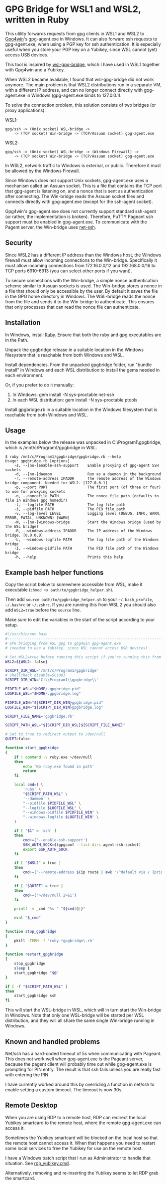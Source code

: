 # GPG Bridge for WSL1 and WSL2, written in Ruby

This utility forwards requests from gpg clients in WSL1 and WSL2 to
[Gpg4win](https://gpg4win.org/)'s gpg-agent.exe in Windows. It can also
forward ssh requests to gpg-agent.exe, when using a PGP key for ssh
authentication. It is especially useful when you store your PGP key on a
Yubikey, since WSL cannot (yet) access USB devices.

This tool is inspired by
[wsl-gpg-bridge](https://github.com/Riebart/wsl-gpg-bridge), which I have
used in WSL1 together with Gpg4win and a Yubikey.

When WSL2 became available, I found that wsl-gpg-bridge did not work
anymore. The main problem is that WSL2 distributions run in a separate VM,
with a different IP address, and can no longer connect directly with
gpg-agent.exe in Windows (gpg-agent.exe binds to 127.0.0.1).

To solve the connection problem, this solution consists of two bridges (or
proxy applications):

WSL1:

```
gpg/ssh -> (Unix socket) WSL-bridge ->
    -> (TCP socket) Win-bridge -> (TCP/Assuan socket) gpg-agent.exe
```

WSL2:

```
gpg/ssh -> (Unix socket) WSL-bridge -> (Windows Firewall) ->
    -> (TCP socket) Win-bridge -> (TCP/Assuan socket) gpg-agent.exe
```

In WSL2, network traffic to Windows is external, or public. Therefore it
must be allowed by the Windows Firewall.

Since Windows does not support Unix sockets, gpg-agent.exe uses a mechanism
called an Assuan socket. This is a file that contains the TCP port that
gpg-agent is listening on, and a nonce that is sent as authentication after
connecting. The Win-bridge reads the Assuan socket files and connects
directly with gpg-agent.exe (except for the ssh-agent socket).

Gpg4win's gpg-agent.exe does not currently support standard ssh-agent (or
rather, the implementation is broken). Therefore, PuTTY Pageant ssh support
must be enabled in gpg-agent.exe. To communicate with the Pagent server,
the Win-bridge uses [net-ssh](https://github.com/net-ssh/net-ssh).

## Security

Since WSL2 has a different IP address than the Windows host, the Windows
firewall must allow incoming connections to the Win-bridge. Specifically it
must allow incoming connections from 172.16.0.0/12 and 192.168.0.0/16 to
TCP ports 6910-6913 (you can select other ports if you want).

To secure connections with the Win-bridge, a simple nonce authentication
scheme similar to Assuan sockets is used. The Win-bridge stores a nonce in
a file that should only be accessible by the user. By default it saves the
file in the GPG home directory in Windows. The WSL-bridge reads the nonce
from the file and sends it to the Win-bridge to authenticate. This ensures
that only processes that can read the nonce file can authenticate.

## Installation

In Windows, install [Ruby](https://rubyinstaller.org/downloads/). Ensure
that both the ruby and gpg executables are in the Path.

Unpack the gpgbridge release in a suitable location in the Windows
filesystem that is reachable from both Windows and WSL.

Install dependencies. From the unpacked gpgbridge folder, run "bundle
install" in Windows and each WSL distribution to install the gems needed in
each environment.

Or, if you prefer to do it manually:

1. In Windows: gem install -N sys-proctable net-ssh
2. In each WSL distribution: gem install -N sys-proctable ptools

Install gpgbridge.rb in a suitable location in the Windows filesystem that
is reachable from both Windows and WSL.

## Usage

In the examples below the release was unpacked in C:\Program1\gpgbridge,
which is /mnt/c/Program1/gpgbridge in WSL.

```
$ ruby /mnt/c/Program1/gpgbridge/gpgbridge.rb --help
Usage: gpgbridge.rb [options]
    -s, --[no-]enable-ssh-support    Enable proxying of gpg-agent SSH sockets
    -d, --[no-]daemon                Run as a daemon in the background
    -r, --remote-address IPADDR      The remote address of the Windows bridge component. Needed for WSL2. [127.0.0.1]
    -p, --port PORT                  The first port (of three or four) to use for proxying sockets
    -n, --noncefile PATH             The nonce file path (defaults to file in Windows gpg homedir)
    -l, --logfile PATH               The log file path
    -i, --pidfile PATH               The PID file path
    -v, --log-level LEVEL            Logging level (DEBUG, INFO, WARN, ERROR, FATAL, UNKNOWN) [WARN]
    -W, --[no-]windows-bridge        Start the Windows bridge (used by the WSL bridge)
    -R, --windows-address IPADDR     The IP address of the Windows bridge. [0.0.0.0]
    -L, --windows-logfile PATH       The log file path of the Windows bridge
    -I, --windows-pidfile PATH       The PID file path of the Windows bridge
    -h, --help                       Prints this help
```

## Example bash helper functions

Copy the script below to somewhere accessible from WSL, make it executable
(`chmod +x path/to/gpgbridge_helper.sh`).

Then add `source path/to/gpgbridge_helper.sh` to your `~/.bash_profile`,
`~/.bashrc` or `~/.zshrc`. If you are running this from WSL 2 you should also
add `WSL2=true` before the `source` line.

Make sure to edit the variables in the start of the script according to your
setup.

```bash
#!/usr/bin/env bash
#--------------------------------------------------------------------------
# GPG bridging from WSL gpg to gpg4win gpg-agent.exe
# (needed to use a Yubikey, since WSL cannot access USB devices)

# Set WSL2=true before running this script if you're running this from WSL2. 
WSL2=${WSL2:-false}

SCRIPT_DIR_WSL='/mnt/c/Program1/gpgbridge'
# shellcheck disable=SC1003
SCRIPT_DIR_WIN='C:\\Program1\\gpgbridge\\'

PIDFILE_WSL="$HOME/.gpgbridge.pid"
LOGFILE_WSL="$HOME/.gpgbridge.log"

PIDFILE_WIN="${SCRIPT_DIR_WIN}gpgbridge.pid"
LOGFILE_WIN="${SCRIPT_DIR_WIN}gpgbridge.log"

SCRIPT_FILE_NAME='gpgbridge.rb'

SCRIPT_PATH_WSL="${SCRIPT_DIR_WSL}${SCRIPT_FILE_NAME}"

# Set to true to redirect output to /dev/null
QUIET=false

function start_gpgbridge
{
    if ! command -v ruby.exe >/dev/null
    then
        echo 'No ruby.exe found in path'
        return
    fi

    local cmd=( \
        'ruby' \
        "$SCRIPT_PATH_WSL" \
        '--daemon' \
        "--pidfile $PIDFILE_WSL" \
        "--logfile $LOGFILE_WSL" \
        "--windows-pidfile $PIDFILE_WIN" \
        "--windows-logfile $LOGFILE_WIN" \
    )

    if [ "$1" = 'ssh' ]
    then
        cmd+=('--enable-ssh-support')
        SSH_AUTH_SOCK=$(gpgconf --list-dirs agent-ssh-socket)
        export SSH_AUTH_SOCK
    fi

    if [ "$WSL2" = true ]
    then
        cmd+=("--remote-address $(ip route | awk '/^default via / {print $3}')")
    fi

    if [ "$QUIET" = true ]
    then
        cmd+=('>/dev/null 2>&1')
    fi

    printf -v _cmd '%s ' "${cmd[@]}"

    eval "$_cmd"
}

function stop_gpgbridge
{
    pkill -TERM -f 'ruby.*gpgbridge\.rb'
}

function restart_gpgbridge
{
    stop_gpgbridge
    sleep 1
    start_gpgbridge "$@"
}

if [ -f "$SCRIPT_PATH_WSL" ]
then
    start_gpgbridge ssh
fi
```

This will start the WSL-bridge in WSL, which will in turn start the
Win-bridge in Windows. Note that only one WSL-bridge will be started per
WSL distribution, and they will all share the same single Win-bridge
running in Windows.

## Known and handled problems

Net/ssh has a hard-coded timeout of 5s when communicating with Pageant.
This does not work well when gpg-agent.exe is the Pageant server, because
the pagent client will probably time out while gpg-agent.exe is prompting
for PIN entry. The result is that ssh fails unless you are really fast with
entering the PIN.

I have currently worked around this by overriding a function in net/ssh to
enable setting a custom timeout. The timeout is now 30s.

## Remote Desktop

When you are using RDP to a remote host, RDP can redirect the local Yubikey
smartcard to the remote host, where the remote gpg-agent.exe can access it.

Sometimes the Yubikey smartcard will be blocked on the local host so that
the remote host cannot access it. When that happens you need to restart
some local services to free the Yubikey for use on the remote host.

I have a Windows batch script that I run as Administrator to handle that
situation. See [rdp_yubikey.cmd](utils/rdp_yubikey.cmd).

Alternatively, removing and re-inserting the Yubikey seems to let RDP grab
the smartcard.
